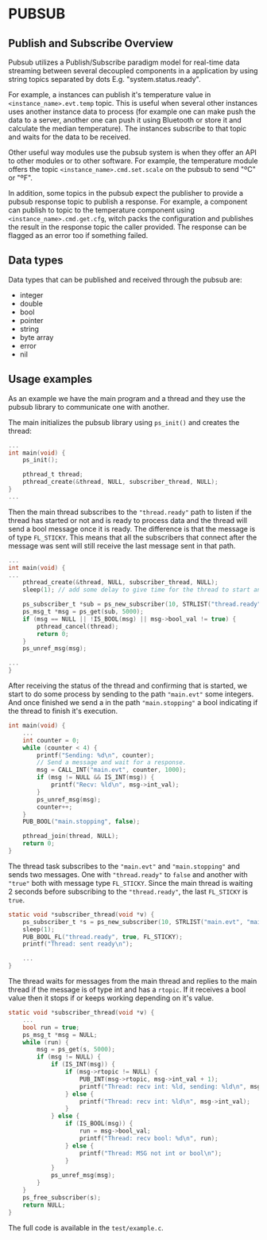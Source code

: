 # PUBSUB

## Publish and Subscribe Overview

Pubsub utilizes a Publish/Subscribe paradigm model for real-time data streaming between several decoupled components in a application by using string topics separated by dots E.g. "system.status.ready".

For example, a instances can publish it's temperature value in `<instance_name>.evt.temp` topic. This is useful when several other instances uses another instance data to process (for example one can make push the data to a server, another one can push it using Bluetooth or store it and calculate the median temperature). The instances subscribe to that topic and waits for the data to be received.

Other useful way modules use the pubsub system is when they offer an API to other modules or to other software. For example, the temperature module offers the topic `<instance_name>.cmd.set.scale` on the pubsub to send "ºC" or "ºF".

In addition, some topics in the pubsub expect the publisher to provide a pubsub response topic to publish a response. For example, a component can publish to topic to the temperature component using  `<instance_name>.cmd.get.cfg`, witch packs the configuration and publishes the result in the response topic the caller provided. The response can be flagged as an error too if something failed.

## Data types

Data types that can be published and received through the pubsub are:

* integer
* double
* bool
* pointer
* string
* byte array
* error
* nil


## Usage examples

As an example we have the main program and a thread and they use the pubsub library to communicate one with another.

The main initializes the pubsub library using `ps_init()` and creates the thread:
```c
...
int main(void) {
    ps_init();

    pthread_t thread;
    pthread_create(&thread, NULL, subscriber_thread, NULL);
}
...
```

Then the main thread subscribes to the `"thread.ready"` path to listen if the thread has started or not and is ready to process data and the thread will send a bool message once it is ready. The difference is that the message is of type `FL_STICKY`. This means that all the subscribers that connect after the message was sent will still receive the last message sent in that path.  

```c
...
int main(void) {
...
	pthread_create(&thread, NULL, subscriber_thread, NULL);
	sleep(1); // add some delay to give time for the thread to start and send the status

	ps_subscriber_t *sub = ps_new_subscriber(10, STRLIST("thread.ready"));
	ps_msg_t *msg = ps_get(sub, 5000);
	if (msg == NULL || !IS_BOOL(msg) || msg->bool_val != true) {
		pthread_cancel(thread);
		return 0;
	}
	ps_unref_msg(msg);

...
}
```

After receiving the status of the thread and confirming that is started, we start to do some process by sending to the path `"main.evt"` some integers. And once finished we send a in the path `"main.stopping"` a bool indicating if the thread to finish it's execution. 

```c
int main(void) {
	...
	int counter = 0;
	while (counter < 4) {
		printf("Sending: %d\n", counter);
        // Send a message and wait for a response. 
		msg = CALL_INT("main.evt", counter, 1000);
		if (msg != NULL && IS_INT(msg)) {
			printf("Recv: %ld\n", msg->int_val);
		}
		ps_unref_msg(msg);
		counter++;
	}
	PUB_BOOL("main.stopping", false);

	pthread_join(thread, NULL);
	return 0;
}
```
The thread task subscribes to the `"main.evt"` and `"main.stopping"` and sends two messages. One with `"thread.ready"` to `false` and another with `"true"` both with message type `FL_STICKY`. Since the main thread is waiting 2 seconds before subscribing to the `"thread.ready"`, the last `FL_STICKY` is `true`.

```c
static void *subscriber_thread(void *v) {
	ps_subscriber_t *s = ps_new_subscriber(10, STRLIST("main.evt", "main.stopping"));
	sleep(1);
	PUB_BOOL_FL("thread.ready", true, FL_STICKY);
	printf("Thread: sent ready\n");

	...
}
```

The thread waits for messages from the main thread and replies to the main thread if the message is of type int and has a `rtopic`. If it receives a bool value then it stops if or keeps working depending on it's value. 

```c
static void *subscriber_thread(void *v) {
	...
    bool run = true;
	ps_msg_t *msg = NULL;
	while (run) {
		msg = ps_get(s, 5000);
		if (msg != NULL) {
			if (IS_INT(msg)) {
				if (msg->rtopic != NULL) {
					PUB_INT(msg->rtopic, msg->int_val + 1);
					printf("Thread: recv int: %ld, sending: %ld\n", msg->int_val, msg->int_val + 1);
				} else {
					printf("Thread: recv int: %ld\n", msg->int_val);
				}
			} else {
				if (IS_BOOL(msg)) {
					run = msg->bool_val;
					printf("Thread: recv bool: %d\n", run);
				} else {
					printf("Thread: MSG not int or bool\n");
				}
			}
			ps_unref_msg(msg);
		}
	}
	ps_free_subscriber(s);
	return NULL;
}
```

The full code is available in the `test/example.c`.
